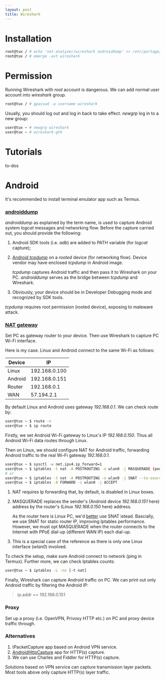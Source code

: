 ```yaml
---
layout: post
title: Wireshark
---
```


# Installation

```bash
root@tux / # echo 'net-analyzer/wireshark androiddump' >> /etc/portage/package.use/wireshark
root@tux / # emerge -avt wireshark
```

# Permission

Running Wireshark with *root* account is dangerous. We can add normal user account into *wireshark* group.

```bash
root@tux / # gpasswd -a username wireshark
```

Usually, you should log out and log in back to take effect. *newgrp* log in to a new group:

```bash
user@tux ~ # newgrp wireshark
user@tux ~ # wireshark-gtk
```

# Tutorials

to-dos

# Android

It's recommended to install terminal emulator app such as Termux.

### [androiddump](https://www.wireshark.org/docs/man-pages/androiddump.html)

*androiddump* as explained by the term name, is used to capture Android system *logcat* messages and networking flow. Before the capture carried out, you should provide the following:

1. Android SDK tools (i.e. *adb*) are added to PATH variable (for *logcat* capture);
2. [Android *tcpdump*](https://www.androidtcpdump.com/) on a *rooted* device (for networking flow). Device vendor may have enclosed *tcpdump* in Android image.

   *tcpdump* captures Android traffic and then pass it to Wireshark on your PC. *androiddump* serves as the bridge between *tcpdump* and Wireshark.
3. Obviously, your device should be in Developer Debugging mode and recognized by SDK tools.

*tcpdump* requires root permission (rooted device), exposing to maleware attack.

### [NAT gateway](http://how-to.wikia.com/wiki/How_to_set_up_a_NAT_router_on_a_Linux-based_computer)

Set PC as gateway router to your device. Then use Wireshark to capture PC Wi-Fi interface.

Here is my case. Linux and Android connect to the same Wi-Fi as follows:

Device | IP
--- | ---
Linux | 192.168.0.100
Android | 192.168.0.151
Router | 192.168.0.1
WAN | 57.194.2.1

By default Linux and Android uses gateway *192.168.0.1*. We can check route by:

```bash
user@tux ~ $ route -n
user@tux ~ $ ip route
```

Firstly, we set Android Wi-Fi gateway to Linux's IP *192.168.0.150*. Thus all Android Wi-Fi data routes through Linux.

Then on Linux, we should configure NAT for Android traffic, forwarding Android traffic to the real Wi-Fi gateway *192.168.0.1*.

```bash
user@tux ~ $ sysctl -w net.ipv4.ip_forward=1
user@tux ~ $ iptables -t nat -A POSTROUTING -o wlan0 -j MASQUERADE (poor)
# or
user@tux ~ $ iptables -t nat -A POSTROUTING -o wlan0 -j SNAT --to-source 192.168.0.150 (better)
user@tux ~ $ iptables -A FORWARD -i wlan0 -j ACCEPT
```

1. NAT requires Ip forwarding that, by default, is disabled in Linux boxes.
2. MASQUERADE replaces the sender's (Android device *192.168.0.151* here) address by the router's (Linux *192.168.0.150* here) address.

   As the router here is Linux PC, we'd [better](https://unix.stackexchange.com/q/21967) use SNAT istead. Bascially, we use SNAT for static router IP, improving Iptables performance. However, we must opt MASQUERADE when the router connects to the Internet with PPoE dial-up (different WAN IP) each dial-up.
3. This is a special case of the reference as there is only one Linux interface (*wlan0*) involved.

To check the setup, make sure Android connect to network (ping in Termux). Further more, we can check Iptables counts:

```bash
user@tux ~ $ iptables -L -nv [-t nat]
```

Finally, Wireshark can capture Android traffic on PC. We can print out only Android traffic by filtering the Android IP:

>ip.addr == 192.168.0.151

### Proxy

Set up a proxy (i.e. OpenVPN, Privoxy HTTP etc.) on PC and proxy device traffic through.

### Alternatives

1. tPacketCapture app based on Android VPN service.
2. [AndroidHttpCapture](https://github.com/JZ-Darkal/AndroidHttpCapture) app for HTTP(s) capture.
3. We can use Charles and Fiddler for HTTP(s) capture.

Solutions based on VPN service can capture transmission layer packets. Most tools above only capture HTTP(s) layer traffic.

